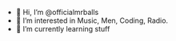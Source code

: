 - 👋 Hi, I’m @officialmrballs
- 👀 I’m interested in Music, Men, Coding, Radio.
- 🌱 I’m currently learning stuff


<!---
officialmrballs/officialmrballs is a ✨ special ✨ repository because its `README.md` (this file) appears on your GitHub profile.
You can click the Preview link to take a look at your changes.
--->
